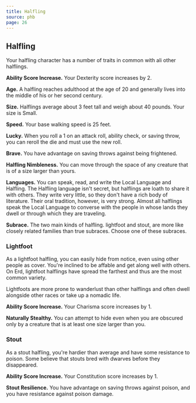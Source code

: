 ```yaml
---
title: Halfling
source: phb
page: 26
---
```

## Halfling

Your halfling character has a number of traits in common with ali other halflings.

**Ability Score Increase.** Your Dexterity score increases by 2.

**Age.** A halfling reaches adulthood at the age of 20 and generally lives into the middle of his or her second century.

**Size.** Halflings average about 3 feet tall and weigh about 40 pounds. Your size is Small.

**Speed.** Your base walking speed is 25 feet.

**Lucky.** When you roll a 1 on an attack roll, ability check, or saving throw, you can reroll the die and must use the new roll.

**Brave.** You have advantage on saving throws against being frightened.

**Halfling Nimbleness.** You can move through the space of any creature that is of a size larger than yours.

**Languages.** You can speak, read, and write the Local Language and Halfling. The Halfling language isn't secret, but halflings are loath to share it with others. They write very little, so they don't have a rich body of literature. Their oral tradition, however, is very strong. Almost all halflings speak the Local Language to converse with the people in whose lands they dwell or through which they are traveling.

**Subrace.** The two main kinds of halfling. lightfoot and stout, are more like closely related families than true subraces. Choose one of these subraces.

### Lightfoot

As a lightfoot halfling, you can easily hide from notice, even using other people as cover. You're inclined to be affable and get along well with others. On Erd, lightfoot halflings have spread the farthest and thus are the most common variety.

Lightfoots are more prone to wanderlust than other halflings and often dwell alongside other races or take up a nomadic life.

**Ability Score Increase.** Your Charisma score increases by 1.

**Naturally Stealthy.** You can attempt to hide even when you are obscured only by a creature that is at least one size larger than you.

### Stout

As a stout halfling, you're hardier than average and have some resistance to poison. Some believe that stouts bred with dwarves before they disappeared.

**Ability Score Increase.** Your Constitution score increases by 1.

**Stout Resilience.** You have advantage on saving throws against poison, and you have resistance against poison damage.